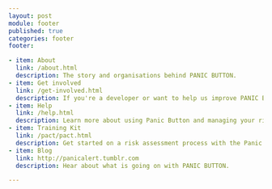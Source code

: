 ```yaml
---
layout: post
module: footer
published: true
categories: footer
footer:

- item: About
  link: /about.html
  description: The story and organisations behind PANIC BUTTON.
- item: Get involved
  link: /get-involved.html
  description: If you're a developer or want to help us improve PANIC BUTTON.
- item: Help
  link: /help.html
  description: Learn more about using Panic Button and managing your risks.
- item: Training Kit
  link: /pact/pact.html
  description: Get started on a risk assessment process with the Panic Button Training Kit.
- item: Blog
  link: http://panicalert.tumblr.com
  description: Hear about what is going on with PANIC BUTTON.

---
```

